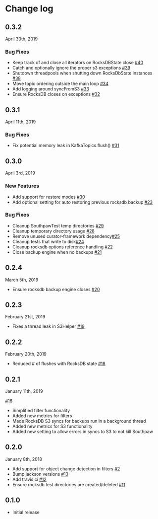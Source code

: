 # Change log

## 0.3.2
April 30th, 2019

### Bug Fixes
* Keep track of and close all iterators on RocksDBState close [#40](https://github.com/jwplayer/southpaw/pull/40)
* Catch and optionally ignore the proper s3 exceptions [#39](https://github.com/jwplayer/southpaw/pull/39)
* Shutdown threadpools when shutting down RocksDbState instances [#38](https://github.com/jwplayer/southpaw/pull/38)
* Move topic ordering outside the main loop [#34](https://github.com/jwplayer/southpaw/pull/34)
* Add logging around syncFromS3 [#33](https://github.com/jwplayer/southpaw/pull/33)
* Ensure RocksDB closes on exceptions [#32](https://github.com/jwplayer/southpaw/pull/32)

## 0.3.1
April 11th, 2019

### Bug Fixes
* Fix potential memory leak in KafkaTopics.flush() [#31](https://github.com/jwplayer/southpaw/pull/31)

## 0.3.0
April 3rd, 2019

### New Features
* Add support for restore modes [#30](https://github.com/jwplayer/southpaw/pull/30)
* Add optional setting for auto restoring previous rocksdb backup [#23](https://github.com/jwplayer/southpaw/pull/23)

### Bug Fixes
* Cleanup SouthpawTest temp directories [#29](https://github.com/jwplayer/southpaw/pull/29)
* Cleanup temporary directory usage [#28](https://github.com/jwplayer/southpaw/pull/28)
* Remove unused curator-framework dependency[#25](https://github.com/jwplayer/southpaw/pull/25)
* Cleanup tests that write to disk[#24](https://github.com/jwplayer/southpaw/pull/24)
* Cleanup rocksdb options reference handling [#22](https://github.com/jwplayer/southpaw/pull/22)
* Close backup engine when no backups [#21](https://github.com/jwplayer/southpaw/pull/21)

## 0.2.4
March 5th, 2019

* Ensure rocksdb backup engine closes [#20](https://github.com/jwplayer/southpaw/pull/20)

## 0.2.3
February 21st, 2019

* Fixes a thread leak in S3Helper [#19](https://github.com/jwplayer/southpaw/pull/19)

## 0.2.2
February 20th, 2019

* Reduced # of flushes with RocksDB state [#18](https://github.com/jwplayer/southpaw/pull/18)  

## 0.2.1
January 11th, 2019

[#16](https://github.com/jwplayer/southpaw/pull/16)
* Simplified filter functionality 
* Added new metrics for filters
* Made RocksDB S3 syncs for backups run in a background thread
* Added new metrics for S3 functionality
* Added new setting to allow errors in syncs to S3 to not kill Southpaw 

## 0.2.0
January 8th, 2018

* Add support for object change detection in filters [#2](https://github.com/jwplayer/southpaw/pull/2)
* Bump jackson versions [#13](https://github.com/jwplayer/southpaw/pull/13)
* Add travis ci [#12](https://github.com/jwplayer/southpaw/pull/12)
* Ensure rocksdb test directories are created/deleted [#11](https://github.com/jwplayer/southpaw/pull/11)

## 0.1.0

* Initial release

